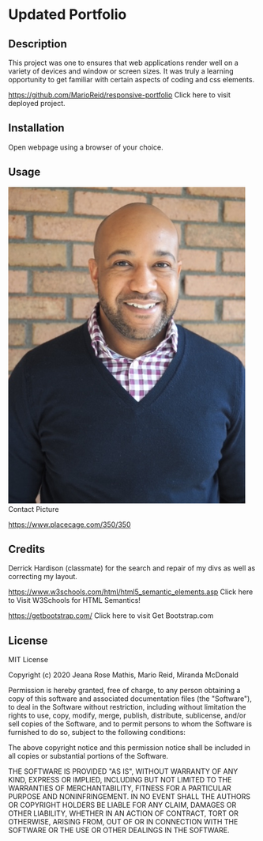 # Updated Portfolio

## Description
This project was one to ensures that web applications render well on a variety of devices and window or screen sizes. It was truly a learning opportunity to get familiar with certain aspects of coding and css elements.

 https://github.com/MarioReid/responsive-portfolio  Click here to visit deployed project. 

## Installation

Open webpage using a browser of your choice.

## Usage

![My image](./Assets/Images/pic2.jpg) Contact Picture

https://www.placecage.com/350/350

## Credits

Derrick Hardison (classmate) for the search and repair of my divs as well as correcting my layout.

https://www.w3schools.com/html/html5_semantic_elements.asp Click here to Visit W3Schools for HTML Semantics!

https://getbootstrap.com/ Click here to visit Get Bootstrap.com


## License
MIT License

Copyright (c) 2020 Jeana Rose Mathis, Mario Reid, Miranda McDonald

Permission is hereby granted, free of charge, to any person obtaining a copy
of this software and associated documentation files (the "Software"), to deal
in the Software without restriction, including without limitation the rights
to use, copy, modify, merge, publish, distribute, sublicense, and/or sell
copies of the Software, and to permit persons to whom the Software is
furnished to do so, subject to the following conditions:

The above copyright notice and this permission notice shall be included in all
copies or substantial portions of the Software.

THE SOFTWARE IS PROVIDED "AS IS", WITHOUT WARRANTY OF ANY KIND, EXPRESS OR
IMPLIED, INCLUDING BUT NOT LIMITED TO THE WARRANTIES OF MERCHANTABILITY,
FITNESS FOR A PARTICULAR PURPOSE AND NONINFRINGEMENT. IN NO EVENT SHALL THE
AUTHORS OR COPYRIGHT HOLDERS BE LIABLE FOR ANY CLAIM, DAMAGES OR OTHER
LIABILITY, WHETHER IN AN ACTION OF CONTRACT, TORT OR OTHERWISE, ARISING FROM,
OUT OF OR IN CONNECTION WITH THE SOFTWARE OR THE USE OR OTHER DEALINGS IN THE
SOFTWARE.